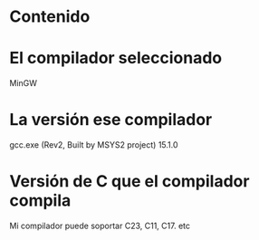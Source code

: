 # Contenido 
# El compilador seleccionado
MinGW
# La versión ese compilador
gcc.exe (Rev2, Built by MSYS2 project) 15.1.0

# Versión de C que el compilador compila
Mi compilador puede soportar C23, C11, C17. etc
